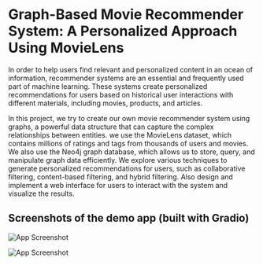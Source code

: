 
# Graph-Based Movie Recommender System: A Personalized Approach Using MovieLens

In order to help users find relevant and personalized content in an ocean of information, recommender systems are an essential and frequently used part of machine learning. These systems create personalized recommendations for users based on historical user interactions with different materials, including movies, products, and articles.
 
 In this project, we try to create our own movie recommender system using graphs, a powerful data structure that can capture the complex relationships between entities. we use the MovieLens dataset, which contains millions of ratings and tags from thousands of users and movies. We also use the Neo4j graph database, which allows us to store, query, and manipulate graph data efficiently. We explore various techniques to generate personalized recommendations for users, such as collaborative filtering, content-based filtering, and hybrid filtering. Also design and implement a web interface for users to interact with the system and visualize the results.


## Screenshots of the demo app (built with Gradio)

![App Screenshot](https://drive.google.com/u/0/uc?id=1z-zj9GRWHA-EwBuPbXrlawK1DkR0gI84&export=download)

![App Screenshot](https://drive.google.com/u/0/uc?id=1kDesXVdsDOoHlqfTA5MNiMSn-Xb7mML8&export=download)


